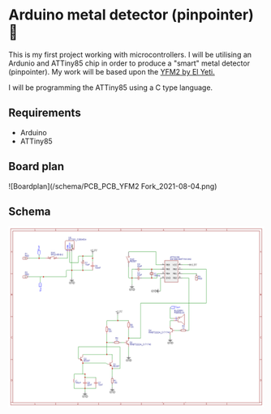 # Arduino metal detector (pinpointer) 💍 

This is my first project working with microcontrollers. I will be utilising an Ardunio and ATTiny85 chip in order to produce a "smart" metal detector (pinpointer).
My work will be based upon the [YFM2 by El Yeti.](https://yeti-lab.blogspot.com/2020/10/esta-la-nueva-version-del-pinpointer-yfm.html)

I will be programming the ATTiny85 using a C type language.

## Requirements
- Arduino 
- ATTiny85

## Board plan
![Boardplan](/schema/PCB_PCB_YFM2 Fork_2021-08-04.png)

## Schema 
![Schema](/schema/Schematic_pinpointer_2021-08-03.png)

